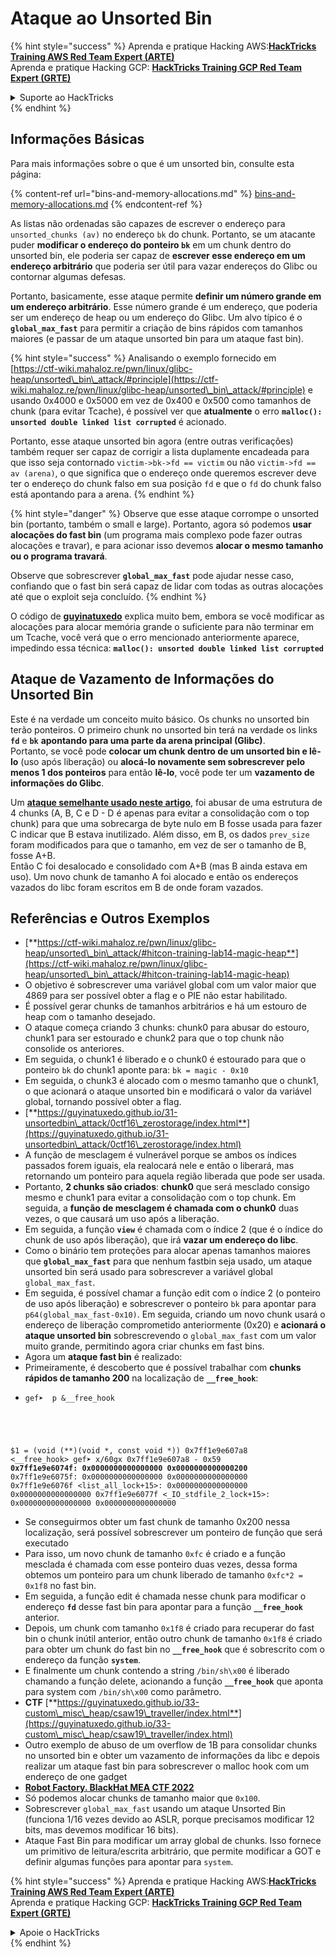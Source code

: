 # Ataque ao Unsorted Bin

{% hint style="success" %}
Aprenda e pratique Hacking AWS:<img src="/.gitbook/assets/arte.png" alt="" data-size="line">[**HackTricks Training AWS Red Team Expert (ARTE)**](https://training.hacktricks.xyz/courses/arte)<img src="/.gitbook/assets/arte.png" alt="" data-size="line">\
Aprenda e pratique Hacking GCP: <img src="/.gitbook/assets/grte.png" alt="" data-size="line">[**HackTricks Training GCP Red Team Expert (GRTE)**<img src="/.gitbook/assets/grte.png" alt="" data-size="line">](https://training.hacktricks.xyz/courses/grte)

<details>

<summary>Suporte ao HackTricks</summary>

* Verifique os [**planos de assinatura**](https://github.com/sponsors/carlospolop)!
* **Junte-se ao** 💬 [**grupo Discord**](https://discord.gg/hRep4RUj7f) ou ao [**grupo telegram**](https://t.me/peass) ou **siga-nos** no **Twitter** 🐦 [**@hacktricks\_live**](https://twitter.com/hacktricks\_live)**.**
* **Compartilhe truques de hacking enviando PRs para os repositórios** [**HackTricks**](https://github.com/carlospolop/hacktricks) e [**HackTricks Cloud**](https://github.com/carlospolop/hacktricks-cloud).

</details>
{% endhint %}

## Informações Básicas

Para mais informações sobre o que é um unsorted bin, consulte esta página:

{% content-ref url="bins-and-memory-allocations.md" %}
[bins-and-memory-allocations.md](bins-and-memory-allocations.md)
{% endcontent-ref %}

As listas não ordenadas são capazes de escrever o endereço para `unsorted_chunks (av)` no endereço `bk` do chunk. Portanto, se um atacante puder **modificar o endereço do ponteiro `bk`** em um chunk dentro do unsorted bin, ele poderia ser capaz de **escrever esse endereço em um endereço arbitrário** que poderia ser útil para vazar endereços do Glibc ou contornar algumas defesas.

Portanto, basicamente, esse ataque permite **definir um número grande em um endereço arbitrário**. Esse número grande é um endereço, que poderia ser um endereço de heap ou um endereço do Glibc. Um alvo típico é o **`global_max_fast`** para permitir a criação de bins rápidos com tamanhos maiores (e passar de um ataque unsorted bin para um ataque fast bin).

{% hint style="success" %}
Analisando o exemplo fornecido em [https://ctf-wiki.mahaloz.re/pwn/linux/glibc-heap/unsorted\_bin\_attack/#principle](https://ctf-wiki.mahaloz.re/pwn/linux/glibc-heap/unsorted\_bin\_attack/#principle) e usando 0x4000 e 0x5000 em vez de 0x400 e 0x500 como tamanhos de chunk (para evitar Tcache), é possível ver que **atualmente** o erro **`malloc(): unsorted double linked list corrupted`** é acionado.

Portanto, esse ataque unsorted bin agora (entre outras verificações) também requer ser capaz de corrigir a lista duplamente encadeada para que isso seja contornado `victim->bk->fd == victim` ou não `victim->fd == av (arena)`, o que significa que o endereço onde queremos escrever deve ter o endereço do chunk falso em sua posição `fd` e que o `fd` do chunk falso está apontando para a arena.
{% endhint %}

{% hint style="danger" %}
Observe que esse ataque corrompe o unsorted bin (portanto, também o small e large). Portanto, agora só podemos **usar alocações do fast bin** (um programa mais complexo pode fazer outras alocações e travar), e para acionar isso devemos **alocar o mesmo tamanho ou o programa travará**.

Observe que sobrescrever **`global_max_fast`** pode ajudar nesse caso, confiando que o fast bin será capaz de lidar com todas as outras alocações até que o exploit seja concluído.
{% endhint %}

O código de [**guyinatuxedo**](https://guyinatuxedo.github.io/31-unsortedbin\_attack/unsorted\_explanation/index.html) explica muito bem, embora se você modificar as alocações para alocar memória grande o suficiente para não terminar em um Tcache, você verá que o erro mencionado anteriormente aparece, impedindo essa técnica: **`malloc(): unsorted double linked list corrupted`**

## Ataque de Vazamento de Informações do Unsorted Bin

Este é na verdade um conceito muito básico. Os chunks no unsorted bin terão ponteiros. O primeiro chunk no unsorted bin terá na verdade os links **`fd`** e **`bk`** **apontando para uma parte da arena principal (Glibc)**.\
Portanto, se você pode **colocar um chunk dentro de um unsorted bin e lê-lo** (uso após liberação) ou **alocá-lo novamente sem sobrescrever pelo menos 1 dos ponteiros** para então **lê-lo**, você pode ter um **vazamento de informações do Glibc**.

Um [**ataque semelhante usado neste artigo**](https://guyinatuxedo.github.io/33-custom\_misc\_heap/csaw18\_alienVSsamurai/index.html), foi abusar de uma estrutura de 4 chunks (A, B, C e D - D é apenas para evitar a consolidação com o top chunk) para que uma sobrecarga de byte nulo em B fosse usada para fazer C indicar que B estava inutilizado. Além disso, em B, os dados `prev_size` foram modificados para que o tamanho, em vez de ser o tamanho de B, fosse A+B.\
Então C foi desalocado e consolidado com A+B (mas B ainda estava em uso). Um novo chunk de tamanho A foi alocado e então os endereços vazados do libc foram escritos em B de onde foram vazados.

## Referências e Outros Exemplos

* [**https://ctf-wiki.mahaloz.re/pwn/linux/glibc-heap/unsorted\_bin\_attack/#hitcon-training-lab14-magic-heap**](https://ctf-wiki.mahaloz.re/pwn/linux/glibc-heap/unsorted\_bin\_attack/#hitcon-training-lab14-magic-heap)
* O objetivo é sobrescrever uma variável global com um valor maior que 4869 para ser possível obter a flag e o PIE não estar habilitado.
* É possível gerar chunks de tamanhos arbitrários e há um estouro de heap com o tamanho desejado.
* O ataque começa criando 3 chunks: chunk0 para abusar do estouro, chunk1 para ser estourado e chunk2 para que o top chunk não consolide os anteriores.
* Em seguida, o chunk1 é liberado e o chunk0 é estourado para que o ponteiro `bk` do chunk1 aponte para: `bk = magic - 0x10`
* Em seguida, o chunk3 é alocado com o mesmo tamanho que o chunk1, o que acionará o ataque unsorted bin e modificará o valor da variável global, tornando possível obter a flag.
* [**https://guyinatuxedo.github.io/31-unsortedbin\_attack/0ctf16\_zerostorage/index.html**](https://guyinatuxedo.github.io/31-unsortedbin\_attack/0ctf16\_zerostorage/index.html)
* A função de mesclagem é vulnerável porque se ambos os índices passados forem iguais, ela realocará nele e então o liberará, mas retornando um ponteiro para aquela região liberada que pode ser usada.
* Portanto, **2 chunks são criados**: **chunk0** que será mesclado consigo mesmo e chunk1 para evitar a consolidação com o top chunk. Em seguida, a **função de mesclagem é chamada com o chunk0** duas vezes, o que causará um uso após a liberação.
* Em seguida, a função **`view`** é chamada com o índice 2 (que é o índice do chunk de uso após liberação), que irá **vazar um endereço do libc**.
* Como o binário tem proteções para alocar apenas tamanhos maiores que **`global_max_fast`** para que nenhum fastbin seja usado, um ataque unsorted bin será usado para sobrescrever a variável global `global_max_fast`.
* Em seguida, é possível chamar a função edit com o índice 2 (o ponteiro de uso após liberação) e sobrescrever o ponteiro `bk` para apontar para `p64(global_max_fast-0x10)`. Em seguida, criando um novo chunk usará o endereço de liberação comprometido anteriormente (0x20) e **acionará o ataque unsorted bin** sobrescrevendo o `global_max_fast` com um valor muito grande, permitindo agora criar chunks em fast bins.
* Agora um **ataque fast bin** é realizado:
* Primeiramente, é descoberto que é possível trabalhar com **chunks rápidos de tamanho 200** na localização de **`__free_hook`**:
* <pre class="language-c"><code class="lang-c">gef➤  p &#x26;__free_hook
$1 = (void (**)(void *, const void *)) 0x7ff1e9e607a8 &#x3C;__free_hook>
gef➤  x/60gx 0x7ff1e9e607a8 - 0x59
<strong>0x7ff1e9e6074f: 0x0000000000000000      0x0000000000000200
</strong>0x7ff1e9e6075f: 0x0000000000000000      0x0000000000000000
0x7ff1e9e6076f &#x3C;list_all_lock+15>:      0x0000000000000000      0x0000000000000000
0x7ff1e9e6077f &#x3C;_IO_stdfile_2_lock+15>: 0x0000000000000000      0x0000000000000000
</code></pre>
* Se conseguirmos obter um fast chunk de tamanho 0x200 nessa localização, será possível sobrescrever um ponteiro de função que será executado
* Para isso, um novo chunk de tamanho `0xfc` é criado e a função mesclada é chamada com esse ponteiro duas vezes, dessa forma obtemos um ponteiro para um chunk liberado de tamanho `0xfc*2 = 0x1f8` no fast bin.
* Em seguida, a função edit é chamada nesse chunk para modificar o endereço **`fd`** desse fast bin para apontar para a função **`__free_hook`** anterior.
* Depois, um chunk com tamanho `0x1f8` é criado para recuperar do fast bin o chunk inútil anterior, então outro chunk de tamanho `0x1f8` é criado para obter um chunk do fast bin no **`__free_hook`** que é sobrescrito com o endereço da função **`system`**.
* E finalmente um chunk contendo a string `/bin/sh\x00` é liberado chamando a função delete, acionando a função **`__free_hook`** que aponta para system com `/bin/sh\x00` como parâmetro.
* **CTF** [**https://guyinatuxedo.github.io/33-custom\_misc\_heap/csaw19\_traveller/index.html**](https://guyinatuxedo.github.io/33-custom\_misc\_heap/csaw19\_traveller/index.html)
* Outro exemplo de abuso de um overflow de 1B para consolidar chunks no unsorted bin e obter um vazamento de informações da libc e depois realizar um ataque fast bin para sobrescrever o malloc hook com um endereço de one gadget
* [**Robot Factory. BlackHat MEA CTF 2022**](https://7rocky.github.io/en/ctf/other/blackhat-ctf/robot-factory/)
* Só podemos alocar chunks de tamanho maior que `0x100`.
* Sobrescrever `global_max_fast` usando um ataque Unsorted Bin (funciona 1/16 vezes devido ao ASLR, porque precisamos modificar 12 bits, mas devemos modificar 16 bits).
* Ataque Fast Bin para modificar um array global de chunks. Isso fornece um primitivo de leitura/escrita arbitrário, que permite modificar a GOT e definir algumas funções para apontar para `system`.

{% hint style="success" %}
Aprenda e pratique Hacking AWS:<img src="/.gitbook/assets/arte.png" alt="" data-size="line">[**HackTricks Training AWS Red Team Expert (ARTE)**](https://training.hacktricks.xyz/courses/arte)<img src="/.gitbook/assets/arte.png" alt="" data-size="line">\
Aprenda e pratique Hacking GCP: <img src="/.gitbook/assets/grte.png" alt="" data-size="line">[**HackTricks Training GCP Red Team Expert (GRTE)**<img src="/.gitbook/assets/grte.png" alt="" data-size="line">](https://training.hacktricks.xyz/courses/grte)

<details>

<summary>Apoie o HackTricks</summary>

* Confira os [**planos de assinatura**](https://github.com/sponsors/carlospolop)!
* **Junte-se ao** 💬 [**grupo Discord**](https://discord.gg/hRep4RUj7f) ou ao [**grupo telegram**](https://t.me/peass) ou **siga-nos** no **Twitter** 🐦 [**@hacktricks\_live**](https://twitter.com/hacktricks\_live)**.**
* **Compartilhe truques de hacking enviando PRs para os repositórios** [**HackTricks**](https://github.com/carlospolop/hacktricks) e [**HackTricks Cloud**](https://github.com/carlospolop/hacktricks-cloud).

</details>
{% endhint %}
